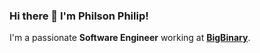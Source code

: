 ### Hi there 👋 I'm Philson Philip!

I'm a passionate **Software Engineer** working at **[BigBinary](https://www.bigbinary.com)**.

